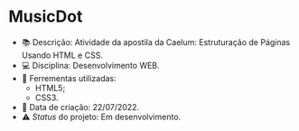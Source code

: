 # MusicDot

* :books: Descrição: Atividade da apostila da Caelum: Estruturação de Páginas Usando HTML e CSS.
* :computer: Disciplina: Desenvolvimento WEB.
* :wrench: Ferrementas utilizadas:
  * HTML5;
  * CSS3.
* :date: Data de criação: 22/07/2022.
* :warning: *Status* do projeto: Em desenvolvimento.
